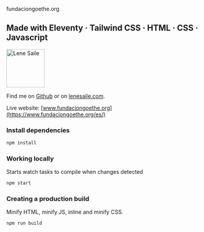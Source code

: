 fundaciongoethe.org

## Made with Eleventy · Tailwind CSS · HTML · CSS · Javascript

<img src="https://res.cloudinary.com/lenesaile/image/upload/v1599732281/lene-blog_mebtmm.svg" width="100" alt="Lene Saile">

Find me on [Github](https://github.com/madrilene) or on [lenesaile.com](https://www.lenesaile.com/).

Live website: [www.fundaciongoethe.org](https://www.fundaciongoethe.org/es/)

### Install dependencies

```bash
npm install
```

### Working locally

Starts watch tasks to compile when changes detected

```bash
npm start
```

### Creating a production build

Minify HTML, minify JS, inline and minify CSS.

```bash
npm run build
```
